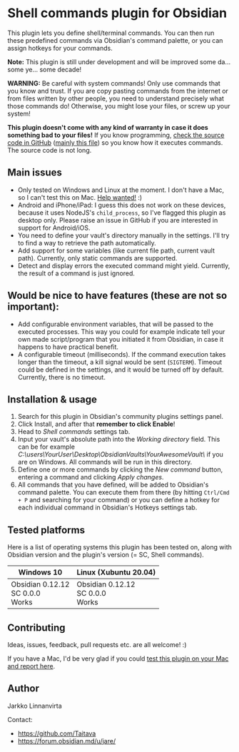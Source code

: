 # Shell commands plugin for Obsidian

This plugin lets you define shell/terminal commands. You can then run these predefined commands via Obsidian's command palette, or you can assign hotkeys for your commands.

**Note:** This plugin is still under development and will be improved some da... some ye... some decade!

**WARNING:** Be careful with system commands! Only use commands that you know and trust. If you are copy pasting commands from the internet or from files written by other people, you need to understand precisely what those commands do! Otherwise, you might lose your files, or screw up your system!

**This plugin doesn't come with any kind of warranty in case it does something bad to your files!** If you know programming, [check the source code in GitHub](https://github.com/Taitava/obsidian-shellcommands) ([mainly this file](https://github.com/Taitava/obsidian-shellcommands/blob/main/main.ts)) so you know how it executes commands. The source code is not long.

## Main issues

- Only tested on Windows and Linux at the moment. I don't have a Mac, so I can't test this on Mac. [Help wanted!](https://github.com/Taitava/obsidian-shellcommands/issues/1) :)
- Android and iPhone/iPad: I guess this does not work on these devices, because it uses NodeJS's `child_process`, so I've flagged this plugin as desktop only. Please raise an issue in GitHub if you are interested in support for Android/iOS.
- You need to define your vault's directory manually in the settings. I'll try to find a way to retrieve the path automatically.
- Add support for some variables (like current file path, current vault path). Currently, only static commands are supported.
- Detect and display errors the executed command might yield. Currently, the result of a command is just ignored.

## Would be nice to have features (these are not so important):
- Add configurable environment variables, that will be passed to the executed processes. This way you could for example indicate tell your own made script/program that you initiated it from Obsidian, in case it happens to have practical benefit.
- A configurable timeout (milliseconds). If the command execution takes longer than the timeout, a kill signal would be sent (`SIGTERM`). Timeout could be defined in the settings, and it would be turned off by default. Currently, there is no timeout.

## Installation & usage

1. Search for this plugin in Obsidian's community plugins settings panel.
2. Click Install, and after that **remember to click Enable**!
3. Head to *Shell commands* settings tab.
4. Input your vault's absolute path into the *Working directory* field. This can be for example *C:\users\YourUser\Desktop\ObsidianVaults\YourAwesomeVault\\* if you are on Windows. All commands will be run in this directory.
5. Define one or more commands by clicking the *New command* button, entering a command and clicking *Apply changes*.
6. All commands that you have defined, will be added to Obsidian's command palette. You can execute them from there (by hitting `Ctrl/Cmd + P` and searching for your command) or you can define a hotkey for each individual command in Obsidian's Hotkeys settings tab.

## Tested platforms

Here is a list of operating systems this plugin has been tested on, along with Obsidian version and the plugin's version (= SC, Shell commands).

| Windows 10 | Linux (Xubuntu 20.04)
| ---------- | ------
| Obsidian 0.12.12<br>SC 0.0.0<br>Works | Obsidian 0.12.12<br>SC 0.0.0<br>Works

## Contributing
Ideas, issues, feedback, pull requests etc. are all welcome! :)

If you have a Mac, I'd be very glad if you could [test this plugin on your Mac and report here](https://github.com/Taitava/obsidian-shellcommands/issues/1).

## Author

Jarkko Linnanvirta

Contact:
 - https://github.com/Taitava
 - https://forum.obsidian.md/u/jare/